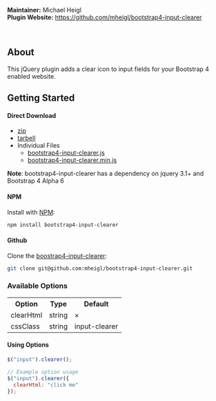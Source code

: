 **Maintainer:** Michael Heigl <br />
**Plugin Website:** https://github.com/mheigl/bootstrap4-input-clearer <br />

<br />

## About
This jQuery plugin adds a clear icon to input fields for your Bootstrap 4 enabled website.

## Getting Started

#### Direct Download
 * [zip](https://github.com/mheigl/bootstrap4-input-clearer/archive/master.zip)
 * [tarbell](https://github.com/mheigl/bootstrap4-input-clearer/archive/master.tar.gz)
 * Individual Files
    * [bootstrap4-input-clearer.js](https://raw.githubusercontent.com/mheigl/bootstrap4-input-clearer/master/bootstrap4-input-clearer.js)
    * [bootstrap4-input-clearer.min.js](https://raw.githubusercontent.com/mheigl/bootstrap4-input-clearer/master/bootstrap4-input-clearer.min.js)

**Note**: bootstrap4-input-clearer has a dependency on jquery 3.1+ and Bootstrap 4 Alpha 6

#### NPM
Install with [NPM](http://npmjs.org):
```bash
npm install bootstrap4-input-clearer
```

#### Github
Clone the [boostrap4-input-clearer](https://github.com/mheigl/bootstrap4-input-clearer/):
```bash
git clone git@github.com:mheigl/bootstrap4-input-clearer.git
```

### Available Options

<table>
  <tr>
    <th>Option</th>
    <th>Type</th>
    <th>Default</th>
  </tr>
  <tr>
    <td>clearHtml</td>
    <td>string</td>
    <td>&times;</td>
  </tr>
  <tr>
    <td>cssClass</td>
    <td>string</td>
    <td>input-clearer</td>
  </tr>
</table>

#### Using Options
```javascript
$("input").clearer();

// Example option usage
$("input").clearer({
  clearHtml: "click me"
});

```

